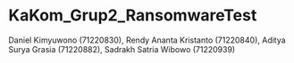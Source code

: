 # KaKom_Grup2_RansomwareTest
Daniel Kimyuwono (71220830), Rendy Ananta Kristanto (71220840), Aditya Surya Grasia (71220882), Sadrakh Satria Wibowo (71220939)
